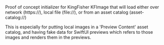 Proof of concept initializer for KingFisher KFImage that will load either over network (https://), local file (file://), or from an asset catalog (asset-catalog://)

This is especially for putting local images in a 'Preview Content' asset catalog, and having fake data for SwiftUI previews which refers to those images and renders them in the previews.
